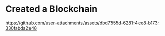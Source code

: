 # Created a Blockchain



https://github.com/user-attachments/assets/dbd7555d-6281-4ee8-b173-330fabda2e48

